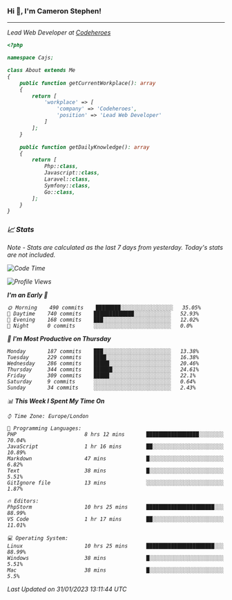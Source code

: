 ### Hi 👋, I'm Cameron Stephen!
<hr>
<p><em>Lead Web Developer at <a href="https://codeheroes.co.uk">Codeheroes</a></p>


```php
<?php

namespace Cajs;

class About extends Me
{
    public function getCurrentWorkplace(): array
    {
        return [
            'workplace' => [
                'company' => 'Codeheroes',
                'position' => 'Lead Web Developer'
            ]
        ];
    }

    public function getDailyKnowledge(): array
    {
        return [
            Php::class,
            Javascript::class,
            Laravel::class,
            Symfony::class,
            Go::class,
        ];
    }
}
```

### 📈 Stats
<p><em>Note - Stats are calculated as the last 7 days from yesterday. Today's stats are not included.</em></p>


<!--START_SECTION:waka-->
![Code Time](http://img.shields.io/badge/Code%20Time-3%2C250%20hrs%2020%20mins-blue)

![Profile Views](http://img.shields.io/badge/Profile%20Views-3-blue)

**I'm an Early 🐤** 

```text
🌞 Morning    490 commits    ████████░░░░░░░░░░░░░░░░░   35.05% 
🌆 Daytime    740 commits    █████████████░░░░░░░░░░░░   52.93% 
🌃 Evening    168 commits    ███░░░░░░░░░░░░░░░░░░░░░░   12.02% 
🌙 Night      0 commits      ░░░░░░░░░░░░░░░░░░░░░░░░░   0.0%

```
📅 **I'm Most Productive on Thursday** 

```text
Monday       187 commits    ███░░░░░░░░░░░░░░░░░░░░░░   13.38% 
Tuesday      229 commits    ████░░░░░░░░░░░░░░░░░░░░░   16.38% 
Wednesday    286 commits    █████░░░░░░░░░░░░░░░░░░░░   20.46% 
Thursday     344 commits    ██████░░░░░░░░░░░░░░░░░░░   24.61% 
Friday       309 commits    █████░░░░░░░░░░░░░░░░░░░░   22.1% 
Saturday     9 commits      ░░░░░░░░░░░░░░░░░░░░░░░░░   0.64% 
Sunday       34 commits     ░░░░░░░░░░░░░░░░░░░░░░░░░   2.43%

```


📊 **This Week I Spent My Time On** 

```text
⌚︎ Time Zone: Europe/London

💬 Programming Languages: 
PHP                      8 hrs 12 mins       █████████████████░░░░░░░░   70.04% 
JavaScript               1 hr 16 mins        ██░░░░░░░░░░░░░░░░░░░░░░░   10.89% 
Markdown                 47 mins             █░░░░░░░░░░░░░░░░░░░░░░░░   6.82% 
Text                     38 mins             █░░░░░░░░░░░░░░░░░░░░░░░░   5.51% 
GitIgnore file           13 mins             ░░░░░░░░░░░░░░░░░░░░░░░░░   1.87%

🔥 Editors: 
PhpStorm                 10 hrs 25 mins      ██████████████████████░░░   88.99% 
VS Code                  1 hr 17 mins        ██░░░░░░░░░░░░░░░░░░░░░░░   11.01%

💻 Operating System: 
Linux                    10 hrs 25 mins      ██████████████████████░░░   88.99% 
Windows                  38 mins             █░░░░░░░░░░░░░░░░░░░░░░░░   5.51% 
Mac                      38 mins             █░░░░░░░░░░░░░░░░░░░░░░░░   5.5%

```


 Last Updated on 31/01/2023 13:11:44 UTC
<!--END_SECTION:waka-->
